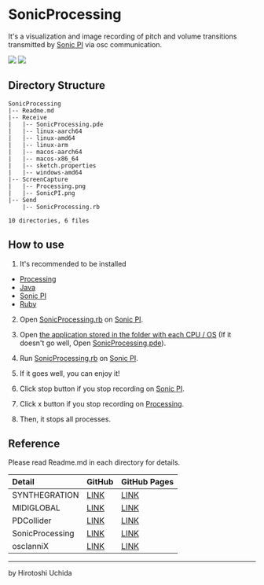 # SonicProcessing

It's a visualization and image recording of pitch and volume transitions transmitted by [Sonic PI](https://sonic-pi.net/) via osc communication.

![](https://uchida16104.github.io/SYNTHEGRATION/SonicProcessing/ScreenCapture/Processing.png)
![](https://uchida16104.github.io/SYNTHEGRATION/SonicProcessing/ScreenCapture/SonicPI.png)

## Directory Structure
```
SonicProcessing
|-- Readme.md
|-- Receive
|   |-- SonicProcessing.pde
|   |-- linux-aarch64
|   |-- linux-amd64
|   |-- linux-arm
|   |-- macos-aarch64
|   |-- macos-x86_64
|   |-- sketch.properties
|   |-- windows-amd64
|-- ScreenCapture
|   |-- Processing.png
|   |-- SonicPI.png
|-- Send
    |-- SonicProcessing.rb

10 directories, 6 files
```

## How to use
1. It's recommended to be installed
* [Processing](https://processing.org/download)
* [Java](https://www.java.com/download/)
* [Sonic PI](https://sonic-pi.net/)
* [Ruby](https://www.ruby-lang.org/)

2. Open [SonicProcessing.rb](https://uchida16104.github.io/SYNTHEGRATION/SonicProcessing/Send/SonicProcessing.rb) on [Sonic PI](https://sonic-pi.net/).

3. Open [the application stored in the folder with each CPU / OS](https://github.com/Uchida16104/SYNTHEGRATION/releases/tag/SonicProcessing) (If it doesn't go well, Open [SonicProcessing.pde](https://uchida16104.github.io/SYNTHEGRATION/SonicProcessing/Receive/SonicProcessing.pde)).

4. Run [SonicProcessing.rb](https://uchida16104.github.io/SYNTHEGRATION/SonicProcessing/Send/SonicProcessing.rb) on [Sonic PI](https://sonic-pi.net/).

5. If it goes well, you can enjoy it!

6. Click stop button if you stop recording on [Sonic PI](https://sonic-pi.net/).

7. Click x button if you stop recording on [Processing](https://processing.org/).

8. Then, it stops all processes.

## Reference
Please read Readme.md in each directory for details.

| Detail | GitHub | GitHub Pages |
| :--- | :--- | :--- |
| SYNTHEGRATION | [LINK](https://github.com/Uchida16104/SYNTHEGRATION/tree/main/Readme.md) | [LINK](https://uchida16104.github.io/SYNTHEGRATION/) |
| MIDIGLOBAL | [LINK](https://github.com/Uchida16104/SYNTHEGRATION/tree/main/MIDIGLOBAL/Readme.md) | [LINK](https://uchida16104.github.io/SYNTHEGRATION/MIDIGLOBAL) |
| PDCollider | [LINK](https://github.com/Uchida16104/SYNTHEGRATION/tree/main/PDCollider/Readme.md) | [LINK](https://uchida16104.github.io/SYNTHEGRATION/PDCollider) |
| SonicProcessing | [LINK](https://github.com/Uchida16104/SYNTHEGRATION/tree/main/SonicProcessing/Readme.md) | [LINK](https://uchida16104.github.io/SYNTHEGRATION/SonicProcessing) |
| oscIanniX | [LINK](https://github.com/Uchida16104/SYNTHEGRATION/tree/main/oscIanniX/Readme.md) | [LINK](https://uchida16104.github.io/SYNTHEGRATION/oscIanniX) |

---

by Hirotoshi Uchida
